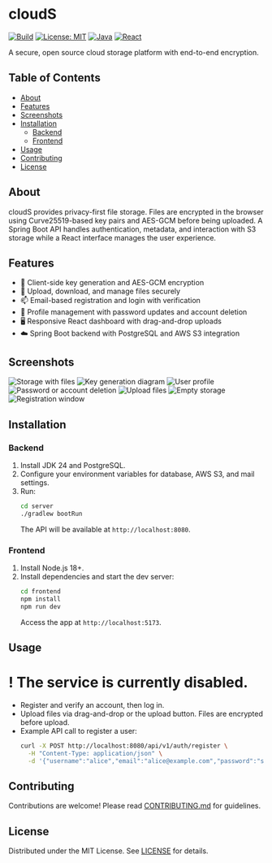 # cloudS

<!-- Badges -->
[![Build](https://img.shields.io/badge/build-passing-brightgreen)](#)
[![License: MIT](https://img.shields.io/badge/License-MIT-blue.svg)](LICENSE)
[![Java](https://img.shields.io/badge/java-24-orange.svg)](#)
[![React](https://img.shields.io/badge/React-18-61DAFB.svg)](#)

A secure, open source cloud storage platform with end-to-end encryption.

## Table of Contents
- [About](#about)
- [Features](#features)
- [Screenshots](#screenshots)
- [Installation](#installation)
  - [Backend](#backend)
  - [Frontend](#frontend)
- [Usage](#usage)
- [Contributing](#contributing)
- [License](#license)

## About
cloudS provides privacy-first file storage. Files are encrypted in the browser using Curve25519-based key pairs and AES-GCM before being uploaded. A Spring Boot API handles authentication, metadata, and interaction with S3 storage while a React interface manages the user experience.

## Features
- 🔐 Client-side key generation and AES-GCM encryption
- 📁 Upload, download, and manage files securely
- 📫 Email-based registration and login with verification
- 👤 Profile management with password updates and account deletion
- 🖥️ Responsive React dashboard with drag-and-drop uploads
- ☁️ Spring Boot backend with PostgreSQL and AWS S3 integration

## Screenshots
![Storage with files](https://i.postimg.cc/rwTX50Hy/asd.png)
![Key generation diagram](https://i.postimg.cc/rwTX50Hy/asd.png)
![User profile](https://i.postimg.cc/rwTX50Hy/asd.png)
![Password or account deletion](https://i.postimg.cc/rphB6hwz/unnamed-1.png)
![Upload files](https://i.postimg.cc/DwcV6fVr/unnamed-2.png)
![Empty storage](https://i.postimg.cc/hG4k5FgH/unnamed-3.png)
![Registration window](https://postimg.cc/9RPLNXJ8)

## Installation
### Backend
1. Install JDK 24 and PostgreSQL.
2. Configure your environment variables for database, AWS S3, and mail settings.
3. Run:
   ```bash
   cd server
   ./gradlew bootRun
   ```
   The API will be available at `http://localhost:8080`.

### Frontend
1. Install Node.js 18+.
2. Install dependencies and start the dev server:
   ```bash
   cd frontend
   npm install
   npm run dev
   ```
   Access the app at `http://localhost:5173`.

## Usage

# ! The service is currently disabled.

- Register and verify an account, then log in.
- Upload files via drag-and-drop or the upload button. Files are encrypted before upload.
- Example API call to register a user:
  ```bash
  curl -X POST http://localhost:8080/api/v1/auth/register \
    -H "Content-Type: application/json" \
    -d '{"username":"alice","email":"alice@example.com","password":"secret"}'
  ```

## Contributing
Contributions are welcome! Please read [CONTRIBUTING.md](CONTRIBUTING.md) for guidelines.

## License
Distributed under the MIT License. See [LICENSE](LICENSE) for details.

